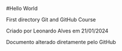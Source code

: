 #Hello World

First directory Git and GitHub Course

Criado por Leonardo Alves em 21/01/2024

Documento alterado diretamente pelo GitHub
